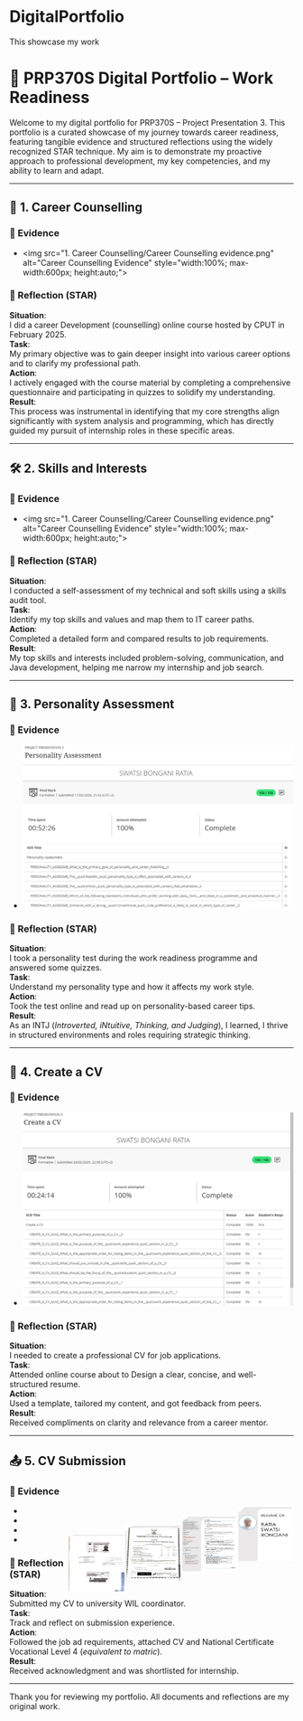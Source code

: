# DigitalPortfolio
This showcase my work
# 🌟 PRP370S Digital Portfolio – Work Readiness

Welcome to my digital portfolio for PRP370S – Project Presentation 3. This portfolio is a curated showcase of my journey towards career readiness, featuring tangible evidence and structured reflections using the widely recognized STAR technique. My aim is to demonstrate my proactive approach to professional development, my key competencies, and my ability to learn and adapt.

---

## 📘 1. Career Counselling

### 🔗 Evidence
- &lt;img src="1. Career Counselling/Career Counselling evidence.png" alt="Career Counselling Evidence" style="width:100%; max-width:600px; height:auto;">

### 🧠 Reflection (STAR)
**Situation**:  
I did a career Development (counselling) online course hosted by CPUT in February 2025.  
**Task**:  
My primary objective was to gain deeper insight into various career options and to clarify my professional path.  
**Action**:  
I actively engaged with the course material by completing a comprehensive questionnaire and participating in quizzes to solidify my understanding.  
**Result**:  
This process was instrumental in identifying that my core strengths align significantly with system analysis and programming, which has directly guided my pursuit of internship roles in these specific areas.

---

## 🛠 2. Skills and Interests

### 🔗 Evidence
- &lt;img src="1. Career Counselling/Career Counselling evidence.png" alt="Career Counselling Evidence" style="width:100%; max-width:600px; height:auto;">

### 🧠 Reflection (STAR)
**Situation**:  
I conducted a self-assessment of my technical and soft skills using a skills audit tool.  
**Task**:  
Identify my top skills and values and map them to IT career paths.  
**Action**:  
Completed a detailed form and compared results to job requirements.  
**Result**:  
My top skills and interests included problem-solving, communication, and Java development, helping me narrow my internship and job search.

---

## 🧬 3. Personality Assessment

### 🔗 Evidence
- ![Personality Assessment evidence](3.%20Personality%20Assessment/Personality%20Assessment%20Evidence.png)

### 🧠 Reflection (STAR)
**Situation**:  
I took a personality test during the work readiness programme and answered some quizzes.  
**Task**:  
Understand my personality type and how it affects my work style.  
**Action**:  
Took the test online and read up on personality-based career tips.  
**Result**:  
As an INTJ (*Introverted, iNtuitive, Thinking, and Judging*), I learned, I thrive in structured environments and roles requiring strategic thinking.

---

## 📄 4. Create a CV

### 🔗 Evidence
- <img src="4. Create a CV/Create CV Evidence.png" />

### 🧠 Reflection (STAR)
**Situation**:  
I needed to create a professional CV for job applications.  
**Task**:  
Attended online course about to Design a clear, concise, and well-structured resume.  
**Action**:  
Used a template, tailored my content, and got feedback from peers.  
**Result**:  
Received compliments on clarity and relevance from a career mentor.

---

## 📤 5. CV Submission

### 🔗 Evidence
- <img src="5. CV Submission/CV cover page.png" width="100" height="100" align="right" />
- <img src="5. CV Submission/CV main page.png" width="100" height="100" align="right" />
- <img src="5. CV Submission/Level 4 results.png" width="100" height="100" align="right" />
- <img src="5. CV Submission/ID.png" width="100" height="100" align="right">
### 🧠 Reflection (STAR)
**Situation**:  
Submitted my CV to university WIL coordinator.  
**Task**:  
Track and reflect on submission experience.  
**Action**:  
Followed the job ad requirements, attached CV and National Certificate Vocational Level 4 (*equivalent to matric*).  
**Result**:  
Received acknowledgment and was shortlisted for internship.

---

Thank you for reviewing my portfolio. All documents and reflections are my original work.


